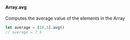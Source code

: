 #### Array.avg

Computes the average value of the elements in the Array

```javascript
let average = [10,5].avg()
// average = 7.5
```
